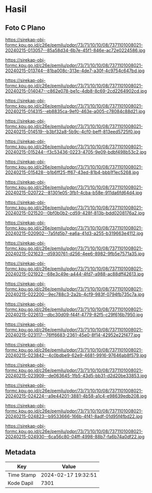 # Hasil

## Foto C Plano

https://sirekap-obj-formc.kpu.go.id/c26e/pemilu/pdpr/73/71/10/10/08/7371101008021-20240215-013057--85a58d34-6b7e-45f1-846e-ac72e0224586.jpg

https://sirekap-obj-formc.kpu.go.id/c26e/pemilu/pdpr/73/71/10/10/08/7371101008021-20240215-013744--81ba008c-313e-4de7-a30f-4c9754c647bd.jpg

https://sirekap-obj-formc.kpu.go.id/c26e/pemilu/pdpr/73/71/10/10/08/7371101008021-20240215-014047--c862e078-be1c-4db8-8c69-2cd2264902cd.jpg

https://sirekap-obj-formc.kpu.go.id/c26e/pemilu/pdpr/73/71/10/10/08/7371101008021-20240215-014315--eb8835ca-9ef0-463e-a005-c78084c88d21.jpg

https://sirekap-obj-formc.kpu.go.id/c26e/pemilu/pdpr/73/71/10/10/08/7371101008021-20240215-014519--b3bf32a8-5b9c-4cf0-beff-813eed5725f0.jpg

https://sirekap-obj-formc.kpu.go.id/c26e/pemilu/pdpr/73/71/10/10/08/7371101008021-20240215-015244--f3c53436-0223-4705-9e09-bdbf498b53c2.jpg

https://sirekap-obj-formc.kpu.go.id/c26e/pemilu/pdpr/73/71/10/10/08/7371101008021-20240215-015428--b1b6ff25-ff67-43ed-81b4-bbb1f1ec5268.jpg

https://sirekap-obj-formc.kpu.go.id/c26e/pemilu/pdpr/73/71/10/10/08/7371101008021-20240215-020722--81301e05-3fb1-4cba-b58e-911da6fd64d4.jpg

https://sirekap-obj-formc.kpu.go.id/c26e/pemilu/pdpr/73/71/10/10/08/7371101008021-20240215-021520--0bf0b0b2-cd59-428f-813b-bdd0208176a2.jpg

https://sirekap-obj-formc.kpu.go.id/c26e/pemilu/pdpr/73/71/10/10/08/7371101008021-20240215-020902--7a5fd5b7-ea6a-41d3-a255-b319663e4112.jpg

https://sirekap-obj-formc.kpu.go.id/c26e/pemilu/pdpr/73/71/10/10/08/7371101008021-20240215-021623--d5930761-d256-4ee6-8982-9fb5e7571a35.jpg

https://sirekap-obj-formc.kpu.go.id/c26e/pemilu/pdpr/73/71/10/10/08/7371101008021-20240215-021922--68e3c49e-a444-4fd7-a988-ac88dff42613.jpg

https://sirekap-obj-formc.kpu.go.id/c26e/pemilu/pdpr/73/71/10/10/08/7371101008021-20240215-022200--9ec788c3-2a2b-4cf9-983f-0794fb735c7a.jpg

https://sirekap-obj-formc.kpu.go.id/c26e/pemilu/pdpr/73/71/10/10/08/7371101008021-20240215-022613--dbc30d09-f44f-4779-82f5-c29f616b7950.jpg

https://sirekap-obj-formc.kpu.go.id/c26e/pemilu/pdpr/73/71/10/10/08/7371101008021-20240215-023117--76ff6683-2361-45e0-8f14-42952e22f477.jpg

https://sirekap-obj-formc.kpu.go.id/c26e/pemilu/pdpr/73/71/10/10/08/7371101008021-20240215-023842--4c0bdbe9-62e9-4681-9916-97646ab8f579.jpg

https://sirekap-obj-formc.kpu.go.id/c26e/pemilu/pdpr/73/71/10/10/08/7371101008021-20240215-023909--de063645-1fb5-43d5-bb31-d2d20be33853.jpg

https://sirekap-obj-formc.kpu.go.id/c26e/pemilu/pdpr/73/71/10/10/08/7371101008021-20240215-024224--a9e44201-3881-4b58-a1c4-e98639edb208.jpg

https://sirekap-obj-formc.kpu.go.id/c26e/pemilu/pdpr/73/71/10/10/08/7371101008021-20240215-024823--b9533666-166b-4f41-8adf-01d95f4fbd22.jpg

https://sirekap-obj-formc.kpu.go.id/c26e/pemilu/pdpr/73/71/10/10/08/7371101008021-20240215-024930--6ca56c80-04ff-4998-88b7-fa6b74a0df22.jpg


## Metadata

| Key        | Value               |
| ---------- | ------------------- |
| Time Stamp | 2024-02-17 19:32:51 |
| Kode Dapil | 7301                |



